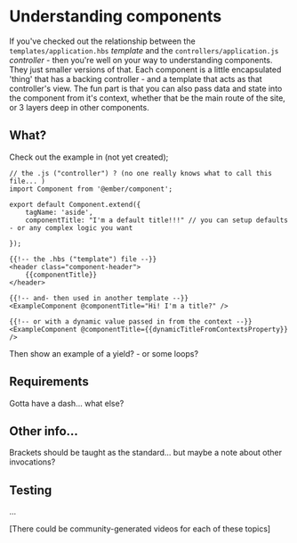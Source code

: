 
# Understanding components

If you've checked out the relationship between the `templates/application.hbs` _template_ and the `controllers/application.js` _controller_ - then you're well on your way to understanding components. They just smaller versions of that. Each component is a little encapsulated 'thing' that has a backing controller - and a template that acts as that controller's view. The fun part is that you can also pass data and state into the component from it's context, whether that be the main route of the site, or 3 layers deep in other components.

## What?

Check out the example in (not yet created);

```
// the .js ("controller") ? (no one really knows what to call this file... )
import Component from '@ember/component';

export default Component.extend({
	tagName: 'aside',
	componentTitle: "I'm a default title!!!" // you can setup defaults - or any complex logic you want

});
```

```
{{!-- the .hbs ("template") file --}}
<header class="component-header">
	{{componentTitle}}
</header>
```

```
{{!-- and- then used in another template --}}
<ExampleComponent @componentTitle="Hi! I'm a title?" />
```

```
{{!-- or with a dynamic value passed in from the context --}}
<ExampleComponent @componentTitle={{dynamicTitleFromContextsProperty}} />
```

Then show an example of a yield? - or some loops?


## Requirements

Gotta have a dash... what else?


## Other info...

Brackets should be taught as the standard... but maybe a note about other invocations?


## Testing

...

[There could be community-generated videos for each of these topics]
